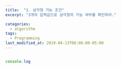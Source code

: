 ```yaml
---
title:  "1. 삼각형 가능 조건"
excerpt: "3개의 입력값으로 삼각형의 가능 여부를 확인하라."

categories:
  - algorithm
tags:
  - Programming
last_modified_at: 2019-04-13T08:06:00-05:00
---
```

```javascript

console.log

```
